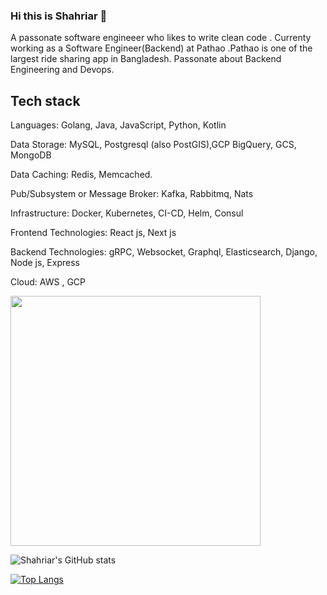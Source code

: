 ### Hi this is Shahriar 👋

A passonate software engineeer who likes to write clean code .
Currenty working as a Software Engineer(Backend) at Pathao .Pathao is one of the largest ride sharing app in Bangladesh.
Passonate about Backend Engineering and Devops.


## Tech stack 

Languages: Golang, Java, JavaScript, Python, Kotlin 

Data Storage: MySQL, Postgresql (also PostGIS),GCP BigQuery, GCS, MongoDB

Data Caching: Redis, Memcached.

Pub/Subsystem or Message Broker: Kafka, Rabbitmq, Nats 

Infrastructure: Docker, Kubernetes, CI-CD, Helm, Consul 

Frontend Technologies: React js, Next js

Backend Technologies: gRPC, Websocket, Graphql, Elasticsearch, Django, Node js, Express

Cloud: AWS , GCP


<img align="center" src="https://shahriar.vercel.app/tech_stack.svg" width="400" height="400">

![Shahriar's GitHub stats](https://github-readme-stats.vercel.app/api?username=devShahriar&show_icons=true&theme=radical)

[![Top Langs](https://github-readme-stats.vercel.app/api/top-langs/?username=devShahriar)](https://github.com/anuraghazra/github-readme-stats)
